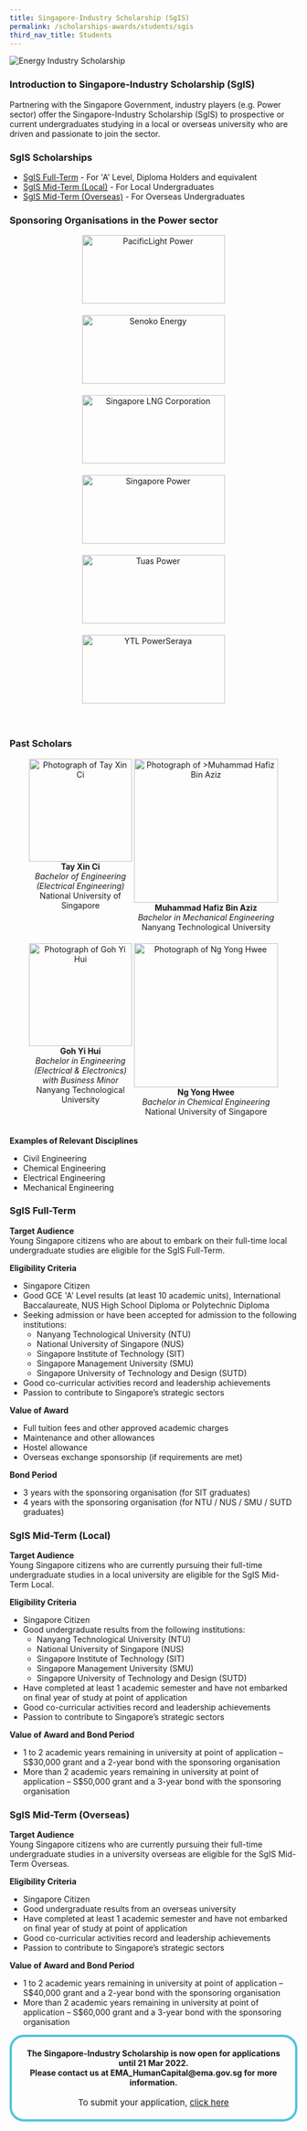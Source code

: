 ```yaml
---
title: Singapore-Industry Scholarship (SgIS)
permalink: /scholarships-awards/students/sgis
third_nav_title: Students
---
```

![Energy Industry Scholarship](/images/scholarships/youth/SGIS_sub.jpg)

### Introduction to Singapore-Industry Scholarship (SgIS)

Partnering with the Singapore Government, industry players (e.g. Power sector) offer the Singapore-Industry Scholarship (SgIS) to prospective or current undergraduates studying in a local or overseas university who are driven and passionate to join the sector.

### SgIS Scholarships
* [SgIS Full-Term](#full-term) - For 'A' Level, Diploma Holders and equivalent
* [SgIS Mid-Term (Local)](#mid-term-local) - For Local Undergraduates
* [SgIS Mid-Term (Overseas)](#mid-term-overseas) - For Overseas Undergraduates

### Sponsoring Organisations in the Power sector
<div style="width: 100%; overflow: hidden; text-align: center;">
    <div style="display: inline-block; vertical-align: top; text-align: center; width: 270px; margin: auto; margin-bottom: 20px;">
        <a href="https://www.pacificlight.com.sg/" target="_blank">
            <img alt="PacificLight Power" src="/images/common/partner-logos/pacific_light.jpg" style="width: 250px; height: 120px;">
        </a>
    </div>
    <div style="display: inline-block; vertical-align: top; text-align: center; width: 270px; margin: auto; margin-bottom: 20px;">
        <a href="https://www.senokoenergy.com/" target="_blank">
            <img alt="Senoko Energy" src="/images/common/partner-logos/senoko_new.jpg" style="width: 250px; height: 120px;">
        </a>
    </div>
    <div style="display: inline-block; vertical-align: top; text-align: center; width: 270px; margin: auto; margin-bottom: 20px;">
        <a href="https://www.slng.com.sg/" target="_blank">
            <img alt="Singapore LNG Corporation" src="/images/common/partner-logos/singapore_lng_corporation.jpg" style="width: 250px; height: 120px;">
        </a>
    </div>
    <div style="display: inline-block; vertical-align: top; text-align: center; width: 270px; margin: auto; margin-bottom: 20px;">
        <a href="https://www.spgroup.com.sg/" target="_blank">
            <img alt="Singapore Power" src="/images/common/partner-logos/sp_group.png" style="width: 250px; height: 120px;">
        </a>
    </div>
    <div style="display: inline-block; vertical-align: top; text-align: center; width: 270px; margin: auto; margin-bottom: 20px;">
        <a href="https://www.tuaspower.com.sg/" target="_blank">
            <img alt="Tuas Power" src="/images/common/partner-logos/tuas_power.jpg" style="width: 250px; height: 120px;">
        </a>
    </div>
    <div style="display: inline-block; vertical-align: top; text-align: center; width: 270px; margin: auto; margin-bottom: 20px;">
        <a href="https://ytlpowerseraya.com.sg/" target="_blank">
            <img alt="YTL PowerSeraya" src="/images/common/partner-logos/ytl_power_seraya.jpg" style="width: 250px; height: 120px;">
        </a>
    </div>
</div>
&nbsp; 

[//]: # (showcase stories of scholars)
### Past Scholars
 
<div style="width: 100%; overflow: hidden; text-align: center;">
    <div style="display: inline-block; vertical-align: top; text-align: center; width: 180px; margin: auto; margin-bottom: 20px;">
        <img alt="Photograph of Tay Xin Ci" src="/images/scholarships/youth/profile-photo-txc.jpg" 
            style="width: 180px;"/><br/>
        <strong>Tay Xin Ci</strong><br/>
        <span style="font-style: italic;">
            Bachelor of Engineering (Electrical Engineering)
        </span><br/>
        <span style="">
            National University of Singapore
        </span>
    </div>
    <div style="display: inline-block; vertical-align: top; text-align: center; width: 252px; margin: auto; margin-bottom: 20px;">
        <img alt="Photograph of >Muhammad Hafiz Bin Aziz" src="/images/scholarships/youth/profile-photo-mhba.jpg" 
            style="width: 252px;"/><br/>
        <strong>Muhammad Hafiz Bin Aziz</strong><br/>
        <span style="font-style: italic;">
            Bachelor in Mechanical Engineering
        </span><br/>
        <span style="">
            Nanyang Technological University
        </span>
    </div>
    <div style="display: inline-block; vertical-align: top; text-align: center; width: 180px; margin: auto; margin-bottom: 20px;">
        <img alt="Photograph of Goh Yi Hui" src="/images/scholarships/youth/profile-photo-gyh.jpg" 
            style="width: 180px;"/><br/>
        <strong>Goh Yi Hui</strong><br/>
        <span style="font-style: italic;">
            Bachelor in Engineering (Electrical & Electronics) with Business Minor
        </span><br/>
        <span style="">
            Nanyang Technological University
        </span>
    </div>
    <div style="display: inline-block; vertical-align: top; text-align: center; width: 252px; margin: auto; margin-bottom: 20px;">
        <img alt="Photograph of Ng Yong Hwee" src="/images/scholarships/youth/profile-photo-nyh.jpeg" 
            style="width: 252px;"/><br/>
        <strong>Ng Yong Hwee</strong><br/>
        <span style="font-style: italic;">
            Bachelor in Chemical Engineering
        </span><br/>
        <span style="">
            National University of Singapore
        </span>
    </div>
</div>

**Examples of Relevant Disciplines**  
* Civil Engineering
* Chemical Engineering
* Electrical Engineering
* Mechanical Engineering

<a id="full-term" href=""></a>
### SgIS Full-Term

**Target Audience**  
Young Singapore citizens who are about to embark on their full-time local undergraduate studies are eligible for the SgIS Full-Term.

**Eligibility Criteria**  
* Singapore Citizen
* Good GCE 'A' Level results (at least 10 academic units), International Baccalaureate, NUS High School Diploma or Polytechnic Diploma
* Seeking admission or have been accepted for admission to the following institutions:
    * Nanyang Technological University (NTU)
    * National University of Singapore (NUS)
    * Singapore Institute of Technology (SIT)
    * Singapore Management University (SMU)
    * Singapore University of Technology and Design (SUTD)
* Good co-curricular activities record and leadership achievements
* Passion to contribute to Singapore’s strategic sectors
 
**Value of Award**  
* Full tuition fees and other approved academic charges
* Maintenance and other allowances 
* Hostel allowance
* Overseas exchange sponsorship (if requirements are met)
 
**Bond Period** 
* 3 years with the sponsoring organisation (for SIT graduates)
* 4 years with the sponsoring organisation (for NTU / NUS / SMU / SUTD graduates)

<a id="mid-term-local" href=""></a>
### SgIS Mid-Term (Local)

**Target Audience**  
Young Singapore citizens who are currently pursuing their full-time undergraduate studies in a local university are eligible for the SgIS Mid-Term Local.

**Eligibility Criteria**  
* Singapore Citizen
* Good undergraduate results from the following institutions:
    * Nanyang Technological University (NTU)
    * National University of Singapore (NUS)
    * Singapore Institute of Technology (SIT)
    * Singapore Management University (SMU)
    * Singapore University of Technology and Design (SUTD)
* Have completed at least 1 academic semester  and have not embarked on final year of study at point of application
* Good co-curricular activities record and leadership achievements
* Passion to contribute to Singapore’s strategic sectors 

**Value of Award and Bond Period**  
* 1 to 2 academic years remaining in university at point of application – S$30,000 grant and a 2-year bond with the sponsoring organisation
* More than 2 academic years remaining in university at point of application – S$50,000 grant and a 3-year bond with the sponsoring organisation

<a id="mid-term-overseas" href=""></a>
### SgIS Mid-Term (Overseas)

**Target Audience**  
Young Singapore citizens who are currently pursuing their full-time undergraduate studies in a university overseas are eligible for the SgIS Mid-Term Overseas. 

**Eligibility Criteria**  
* Singapore Citizen
* Good undergraduate results from an overseas university
* Have completed at least 1 academic semester and have not embarked on final year of study at point of application
* Good co-curricular activities record and leadership achievements
* Passion to contribute to Singapore’s strategic sectors

**Value of Award and Bond Period**  
* 1 to 2 academic years remaining in university at point of application – S$40,000 grant and a 2-year bond with the sponsoring organisation
* More than 2 academic years remaining in university at point of application – S$60,000 grant and a 3-year bond with the sponsoring organisation

<a id="NearHyperLinkLoginSingPass"></a>
<div style="margin:auto; border: 4px solid; border-radius: 25px; padding: 20px 20px; border-color:#4EC4DD ">
    <div style="text-align:center;">
        <strong>
            The Singapore-Industry Scholarship is now open for applications until 21 Mar 2022. <br>
            Please contact us at EMA_HumanCapital@ema.gov.sg for more information.
        </strong>
        <br>
        <br>
    </div>
    <div style="text-align:center;" >
        <span style="text-align:center; font-size: 15px;">
        To submit your application, <a href="https://www.moe.gov.sg/sgis/application" target="_blank">click here</a>
        </span>
    </div>
</div>
